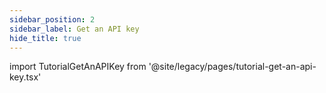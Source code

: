 ```yaml
---
sidebar_position: 2
sidebar_label: Get an API key
hide_title: true
---
```


import TutorialGetAnAPIKey from '@site/legacy/pages/tutorial-get-an-api-key.tsx'

<TutorialGetAnAPIKey/>
